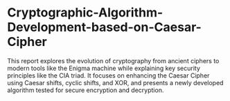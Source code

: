 # Cryptographic-Algorithm-Development-based-on-Caesar-Cipher
This report explores the evolution of cryptography from ancient ciphers to modern tools like the Enigma machine while explaining key security principles like the CIA triad. It focuses on enhancing the Caesar Cipher using Caesar shifts, cyclic shifts, and XOR, and presents a newly developed algorithm tested for secure encryption and decryption. 
